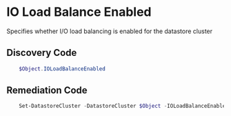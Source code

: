 # IO Load Balance Enabled
Specifies whether I/O load balancing is enabled for the datastore cluster
## Discovery Code
```powershell
    $Object.IOLoadBalanceEnabled
```

## Remediation Code
```powershell
    Set-DatastoreCluster -DatastoreCluster $Object -IOLoadBalanceEnabled $Desired -Confirm:$FALSE -ErrorAction Stop
```
